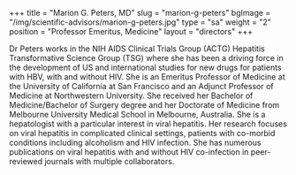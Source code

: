 +++
title = "Marion G. Peters, MD"
slug = "marion-g-peters"
bgImage = "/img/scientific-advisors/marion-g-peters.jpg"
type = "sa"
weight = "2"
position = "Professor Emeritus, Medicine"
layout = "directors"
+++


Dr Peters works in the NIH AIDS Clinical Trials Group (ACTG) Hepatitis Transformative Science Group (TSG) where she has been a driving force in the development of US and international studies for new drugs for patients with HBV, with and without HIV. She is an Emeritus Professor of Medicine at the University of California at San Francisco and an Adjunct Professor of Medicine at Northwestern University. She received her Bachelor of Medicine/Bachelor of Surgery degree and her Doctorate of Medicine from Melbourne University Medical School in Melbourne, Australia. She is a hepatologist with a particular interest in viral hepatitis.  Her research focuses on viral hepatitis in complicated clinical settings, patients with co-morbid conditions including alcoholism and HIV infection.  She has numerous publications on viral hepatitis with and without HIV co-infection in peer-reviewed journals with multiple collaborators.
